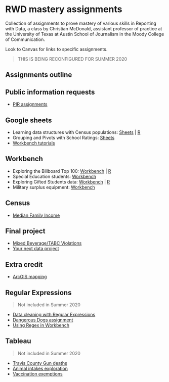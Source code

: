 # RWD mastery assignments

Collection of assignments to prove mastery of various skills in Reporting with Data, a class by Christian McDonald, assistant professor of practice at the University of Texas at Austin School of Journalism in the Moody College of Communication.

Look to Canvas for links to specific assignments.

> THIS IS BEING RECONFIGURED FOR SUMMER 2020

## Assignments outline

## Public information requests

- [PIR assignments](pir/README.md)

## Google sheets

- Learning data structures with Census populations: [Sheets](census-county-populations/rubric-gs.md) | [R](census-county-populations/rubric-r.md)
- Grouping and Pivots with School Ratings: [Sheets](ed-school-ratings/rubric-gs.md)
- [Workbench tutorials](workbench-tutorials/)

## Workbench

- Exploring the Billboard Top 100: [Workbench](billboard-hits/rubric-wb.md) | [R](billboard-hits/rubric-r.md)
- Special Education students: [Workbench](ed-special-ed/rubric-wb.md)
- Exploring Gifted Students data: [Workbench](ed-gifted-students/rubric-wb.md) | [R](ed-gifted-students/rubric-r.md)
- Military surplus equipment: [Workbench]()

## Census

- [Median Family Income](census-median-income/)

## Final project

- [Mixed Beverage/TABC Violations](alcohol-sales-tabc/README.md)
- [Your next data project](final-project/rubric-next-project.md)

## Extra credit

- [ArcGIS mapping](https://learn.arcgis.com/en/projects/get-started-with-arcgis-online/)

## Regular Expressions

> Not included in Summer 2020

- [Data cleaning with Regular Expressions](https://docs.google.com/document/d/1DvAM4lnGJLefo9skD8GgM-_9S1BEhpjJfV86yhJavI0/edit#heading=h.crhjhbmzwwfl)
- [Dangerous Dogs assignment](regular-expressions/rubric-regex101.md)
- [Using Regex in Workbench](regular-expressions/rubric-wb.md)

## Tableau

> Not included in Summer 2020

- [Travis County Gun deaths](https://docs.google.com/document/d/1sQBl9TpbBDtasvw8dOql1qQtS-iurZAivPgnOrREmrs/edit#heading=h.cq1m8rq7txl5)
- [Animal intakes exploration](austin-animal-center/README.md)
- [Vaccination exemptions](vaccination-exemptions/README.md)

